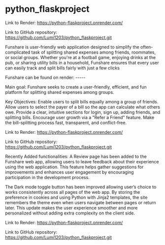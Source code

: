 # python_flaskproject

Link to Render:
https://python-flaskproject.onrender.com/

Link to GitHub repository:
https://github.com/Lumi1203/python_flaskproject.git

Funshare is user-friendly web application designed to simplify the often-complicated task of splitting shared expenses among friends, roommates, or social groups. Whether you're at a football game, enjoying drinks at the pub, or sharing utility bills in a household, Funshare ensures that every user can easily track and split bills fairly with just a few clicks

Funshare can be found on render: -----

Main goal:
Funshare seeks to create a user-friendly, efficient, and fun platform for splitting shared expenses among groups.

Key Objectives:
Enable users to split bills equally among a group of friends.
Allow users to select the payer of a bill so the app can calculate what others owe.
Provide a clear, intuitive  sections for login, sign up, adding friends, and splitting bills.
Encourage user growth via a "Refer a Friend" feature.
Make the bill-splitting process fast, transparent, and conflict-free.


Link to Render:
https://python-flaskproject.onrender.com/

Link to GitHub repository:
https://github.com/Lumi1203/python_flaskproject.git


Recently Added functionalities:
A Review page has been added to the Funshare web app, allowing users to leave feedback about their experience using the web application. This feature helps gather suggestions for improvements and enhances user engagement by encouraging participation in the development process.

The Dark mode toggle button has been improved allowing user’s choice to works consistently across all pages of the web app. By storing the preference in cookies and using Python with Jinja2 templates, the site remembers the theme even when users navigate between pages or return later. This update makes the user experience smoother and more personalized without adding extra complexity on the client side.


Link to Render:
https://python-flaskproject.onrender.com/

Link to GitHub repository:
https://github.com/Lumi1203/python_flaskproject.git